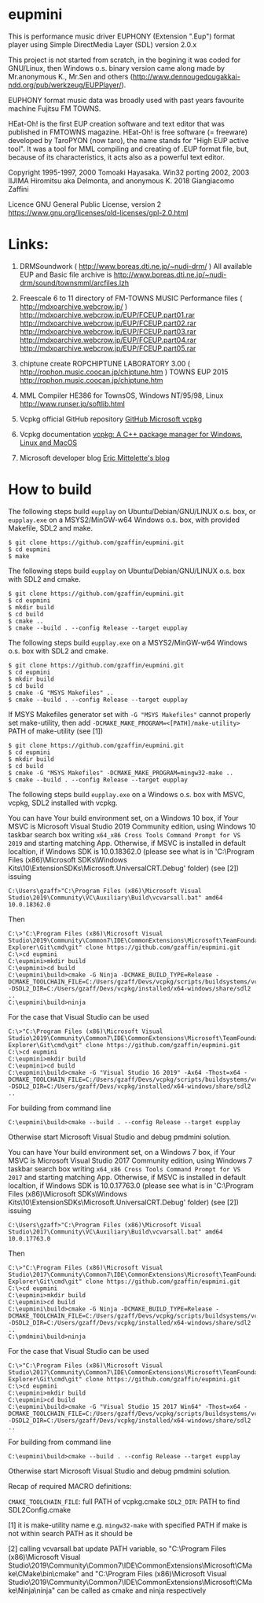 # eupmini
This is performance music driver EUPHONY (Extension ".Eup") format player using Simple DirectMedia Layer (SDL) version 2.0.x

This project is not started from scratch, in the begining it was coded for GNU/Linux, then Windows o.s. binary version came along made by Mr.anonymous K., Mr.Sen and others (http://www.dennougedougakkai-ndd.org/pub/werkzeug/EUPPlayer/).

EUPHONY format music data was broadly used with past years favourite machine Fujitsu FM TOWNS.

HEat-Oh! is the first EUP creation software and text editor that was published in FMTOWNS magazine. HEat-Oh! is free software (= freeware) developed by TaroPYON (now taro), the name stands for "High EUP active tool". It was a tool for MML compiling and creating of .EUP format file, but, because of its characteristics, it acts also as a powerful text editor.

Copyright
1995-1997, 2000 Tomoaki Hayasaka.
Win32 porting 2002, 2003 IIJIMA Hiromitsu aka Delmonta, and anonymous K.
2018 Giangiacomo Zaffini

Licence
GNU General Public License, version 2
https://www.gnu.org/licenses/old-licenses/gpl-2.0.html

# Links:

1. DRMSoundwork ( http://www.boreas.dti.ne.jp/~nudi-drm/ )
All available EUP and Basic file archive is http://www.boreas.dti.ne.jp/~nudi-drm/sound/townsmml/arcfiles.lzh

2. Freescale 6 to 11 directory of FM-TOWNS MUSIC Performance files ( http://mdxoarchive.webcrow.jp/ )
http://mdxoarchive.webcrow.jp/EUP/FCEUP.part01.rar
http://mdxoarchive.webcrow.jp/EUP/FCEUP.part02.rar
http://mdxoarchive.webcrow.jp/EUP/FCEUP.part03.rar
http://mdxoarchive.webcrow.jp/EUP/FCEUP.part04.rar
http://mdxoarchive.webcrow.jp/EUP/FCEUP.part05.rar

3. chiptune create ROPCHIPTUNE LABORATORY 3.00 ( http://rophon.music.coocan.jp/chiptune.htm )
TOWNS EUP 2015 http://rophon.music.coocan.jp/chiptune.htm

4. MML Compiler HE386 for TownsOS, Windows NT/95/98, Linux
http://www.runser.jp/softlib.html

5. Vcpkg official GitHub repository
[GitHub Microsoft vcpkg](https://github.com/Microsoft/vcpkg)

6. Vcpkg documentation
[vcpkg: A C++ package manager for Windows, Linux and MacOS](https://docs.microsoft.com/en-us/cpp/build/vcpkg?view=vs-2019)

7. Microsoft developer blog
[Eric Mittelette's blog](https://devblogs.microsoft.com/cppblog/vcpkg-a-tool-to-acquire-and-build-c-open-source-libraries-on-windows/)

# How to build

The following steps build `eupplay` on Ubuntu/Debian/GNU/LINUX o.s. box, or `eupplay.exe` on a MSYS2/MinGW-w64 Windows o.s. box, with provided Makefile, SDL2 and make.

```shell/bash shell
$ git clone https://github.com/gzaffin/eupmini.git
$ cd eupmini
$ make
```

The following steps build `eupplay` on Ubuntu/Debian/GNU/LINUX o.s. box with SDL2 and cmake.

```GNU/linux bash
$ git clone https://github.com/gzaffin/eupmini.git
$ cd eupmini
$ mkdir build
$ cd build
$ cmake ..
$ cmake --build . --config Release --target eupplay
```

The following steps build `eupplay.exe` on a MSYS2/MinGW-w64 Windows o.s. box with SDL2 and cmake.

```msys2/mingw bash
$ git clone https://github.com/gzaffin/eupmini.git
$ cd eupmini
$ mkdir build
$ cd build
$ cmake -G "MSYS Makefiles" ..
$ cmake --build . --config Release --target eupplay
```

If MSYS Makefiles generator set with `-G "MSYS Makefiles"` cannot properly set make-utility,
then add `-DCMAKE_MAKE_PROGRAM=<[PATH]/make-utility>` PATH of make-utility (see [1])

```windows command-line interface
$ git clone https://github.com/gzaffin/eupmini.git
$ cd eupmini
$ mkdir build
$ cd build
$ cmake -G "MSYS Makefiles" -DCMAKE_MAKE_PROGRAM=mingw32-make ..
$ cmake --build . --config Release --target eupplay
```

The following steps build `eupplay.exe` on a Windows o.s. box with MSVC, vcpkg, SDL2 installed with vcpkg.

You can have Your build environment set, on a Windows 10 box, if Your MSVC is Microsoft Visual Studio 2019 Community edition, using Windows 10 taskbar search box writing `x64_x86 Cross Tools Command Prompt for VS 2019` and starting matching App.
Otherwise, if MSVC is installed in default localtion, if Windows SDK is 10.0.18362.0 (please see what is in 'C:\Program Files (x86)\Microsoft SDKs\Windows Kits\10\ExtensionSDKs\Microsoft.UniversalCRT.Debug' folder) (see [2]) issuing

```windows command-line interface
C:\Users\gzaff>"C:\Program Files (x86)\Microsoft Visual Studio\2019\Community\VC\Auxiliary\Build\vcvarsall.bat" amd64 10.0.18362.0
```

Then

```windows command-line interface
C:\>"C:\Program Files (x86)\Microsoft Visual Studio\2019\Community\Common7\IDE\CommonExtensions\Microsoft\TeamFoundation\Team Explorer\Git\cmd\git" clone https://github.com/gzaffin/eupmini.git
C:\>cd eupmini
C:\eupmini>mkdir build
C:\eupmini>cd build
C:\eupmini\build>cmake -G Ninja -DCMAKE_BUILD_TYPE=Release -DCMAKE_TOOLCHAIN_FILE=C:/Users/gzaff/Devs/vcpkg/scripts/buildsystems/vcpkg.cmake -DSDL2_DIR=C:/Users/gzaff/Devs/vcpkg/installed/x64-windows/share/sdl2 ..
C:\eupmini\build>ninja
```

For the case that Visual Studio can be used

```windows command-line interface
C:\>"C:\Program Files (x86)\Microsoft Visual Studio\2019\Community\Common7\IDE\CommonExtensions\Microsoft\TeamFoundation\Team Explorer\Git\cmd\git" clone https://github.com/gzaffin/eupmini.git
C:\>cd eupmini
C:\eupmini>mkdir build
C:\eupmini>cd build
C:\eupmini\build>cmake -G "Visual Studio 16 2019" -Ax64 -Thost=x64 -DCMAKE_TOOLCHAIN_FILE=C:/Users/gzaff/Devs/vcpkg/scripts/buildsystems/vcpkg.cmake -DSDL2_DIR=C:/Users/gzaff/Devs/vcpkg/installed/x64-windows/share/sdl2 ..
```

For building from command line

```windows command-line interface
C:\eupmini\build>cmake --build . --config Release --target eupplay
```

Otherwise start Microsoft Visual Studio and debug pmdmini solution.

You can have Your build environment set, on a Windows 7 box, if Your MSVC is Microsoft Visual Studio 2017 Community edition, using Windows 7 taskbar search box writing `x64_x86 Cross Tools Command Prompt for VS 2017` and starting matching App.
Otherwise, if MSVC is installed in default localtion, if Windows SDK is 10.0.17763.0 (please see what is in 'C:\Program Files (x86)\Microsoft SDKs\Windows Kits\10\ExtensionSDKs\Microsoft.UniversalCRT.Debug' folder) (see [2]) issuing

```windows command-line interface
C:\Users\gzaff>"C:\Program Files (x86)\Microsoft Visual Studio\2017\Community\VC\Auxiliary\Build\vcvarsall.bat" amd64 10.0.17763.0
```

Then

```windows command-line interface
C:\>"C:\Program Files (x86)\Microsoft Visual Studio\2017\Community\Common7\IDE\CommonExtensions\Microsoft\TeamFoundation\Team Explorer\Git\cmd\git" clone https://github.com/gzaffin/eupmini.git
C:\>cd eupmini
C:\eupmini>mkdir build
C:\eupmini>cd build
C:\eupmini\build>cmake -G Ninja -DCMAKE_BUILD_TYPE=Release -DCMAKE_TOOLCHAIN_FILE=C:/Users/gzaff/Devs/vcpkg/scripts/buildsystems/vcpkg.cmake -DSDL2_DIR=C:/Users/gzaff/Devs/vcpkg/installed/x64-windows/share/sdl2 ..
C:\pmdmini\build>ninja
```

For the case that Visual Studio can be used

```windows command-line interface
C:\>"C:\Program Files (x86)\Microsoft Visual Studio\2017\Community\Common7\IDE\CommonExtensions\Microsoft\TeamFoundation\Team Explorer\Git\cmd\git" clone https://github.com/gzaffin/eupmini.git
C:\>cd eupmini
C:\eupmini>mkdir build
C:\eupmini>cd build
C:\eupmini\build>cmake -G "Visual Studio 15 2017 Win64" -Thost=x64 -DCMAKE_TOOLCHAIN_FILE=C:/Users/gzaff/Devs/vcpkg/scripts/buildsystems/vcpkg.cmake -DSDL2_DIR=C:/Users/gzaff/Devs/vcpkg/installed/x64-windows/share/sdl2 ..
```

For building from command line

```windows command-line interface
C:\eupmini\build>cmake --build . --config Release --target eupplay
```

Otherwise start Microsoft Visual Studio and debug pmdmini solution.

Recap of required MACRO definitions:

`CMAKE_TOOLCHAIN_FILE`: full PATH of vcpkg.cmake
`SDL2_DIR`: PATH to find SDL2Config.cmake

[1]
it is make-utility name e.g. `mingw32-make` with specified PATH if make is not within search PATH as it should be

[2]
calling vcvarsall.bat update PATH variable, so "C:\Program Files (x86)\Microsoft Visual Studio\2019\Community\Common7\IDE\CommonExtensions\Microsoft\CMake\CMake\bin\cmake" and "C:\Program Files (x86)\Microsoft Visual Studio\2019\Community\Common7\IDE\CommonExtensions\Microsoft\CMake\Ninja\ninja" can be called as cmake and ninja respectively
